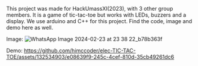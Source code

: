 This project was made for HackUmassXI(2023), with 3 other group members. It is a game of tic-tac-toe but works with LEDs, buzzers and a display. 
We use arduino and C++ for this project. Find the code, image and demo here as well. 

Image:
![WhatsApp Image 2024-02-23 at 23 38 22_b78b363f](https://github.com/himccoder/elec-TIC-TAC-TOE/assets/132534903/42d0a0fc-6ed2-428e-9cdc-9a055b2b5d51=250*250)


Demo:
https://github.com/himccoder/elec-TIC-TAC-TOE/assets/132534903/e08639f9-245c-4cef-810d-35cb49261dc6

